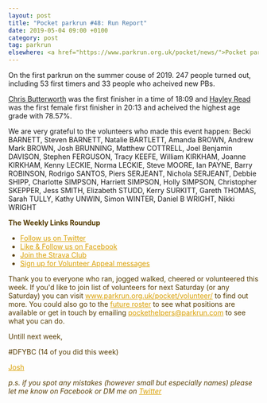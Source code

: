 ```yaml
---
layout: post
title: "Pocket parkrun #48: Run Report"
date: 2019-05-04 09:00 +0100
category: post
tag: parkrun
elsewhere: <a href="https://www.parkrun.org.uk/pocket/news/">Pocket parkrun</a>
---
```


On the first parkrun on the summer couse of 2019. 247 people turned out, including 53 first timers and 33 people who acheived new PBs.

<a href="https://www.parkrun.org.uk/pocket/results/weeklyresults/athletehistory?athleteNumber=287219" target="_top">Chris Butterworth</a> was the first finisher in a time of 18:09 and <a href="https://www.parkrun.org.uk/pocket/results/weeklyresults/athletehistory?athleteNumber=4680863" target="_top">Hayley Read</a> was the first female first finisher in 20:13 and acheived the highest age grade with 78.57%.

We are very grateful to the volunteers who made this event happen: Becki BARNETT, Steven BARNETT, Natalie BARTLETT, Amanda BROWN, Andrew Mark BROWN, Josh BRUNNING, Matthew COTTRELL, Joel Benjamin DAVISON, Stephen FERGUSON, Tracy KEEFE, William KIRKHAM, Joanne KIRKHAM, Kenny LECKIE, Norma LECKIE, Steve MOORE, Ian PAYNE, Barry ROBINSON, Rodrigo SANTOS, Piers SERJEANT, Nichola SERJEANT, Debbie SHIPP, Charlotte SIMPSON, Harriett SIMPSON, Holly SIMPSON, Christopher SKEPPER, Jess SMITH, Elizabeth STUDD, Kerry SURKITT, Gareth THOMAS, Sarah TULLY, Kathy UNWIN, Simon WINTER, Daniel B WRIGHT, Nikki WRIGHT
<p style="color:#563c00;"> <strong>The Weekly Links Roundup</strong></p>

<ul style="color:#563c00;">
 	<li style="font-weight:400;"><a style="color:#d99f00;" href="https://twitter.com/pocketparkrun" target="_blank">Follow us on Twitter</a></li>
 	<li style="font-weight:400;"><a style="color:#d99f00;" href="https://www.facebook.com/pocketparkrun/" target="_blank">Like &amp; Follow us on Facebook</a></li>
 	<li style="font-weight:400;"><a style="color:#d99f00;" href="https://www.strava.com/clubs/pocketparkrun" target="_blank">Join the Strava Club</a></li>
 	<li style="font-weight:400;"><a style="color:#d99f00;" href="https://www.parkrun.com/runner/opt-ins/?Country=UK" target="_blank">Sign up for Volunteer Appeal messages</a></li>
</ul>
<p style="color:#563c00;">Thank you to everyone who ran, jogged walked, cheered or volunteered this week. If you'd like to join list of volunteers for next Saturday <span style="font-weight:400;">(or any Saturday) you can visit </span><a style="color:#d99f00;" href="http://www.parkrun.org.uk/pocket/volunteer/"><span style="font-weight:400;">www.parkrun.org.uk/pocket/volunteer/</span></a><span style="font-weight:400;"> to find out more. You could also go to the <a style="color:#d99f00;" title="future roster" href="http://www.parkrun.org.uk/pocket/futureroster/">future roster</a> to see what positions are available or get in touch by emailing </span><a style="color:#d99f00;" href="mailto:pockethelpers@parkrun.com"><span style="font-weight:400;">pockethelpers@parkrun.com</span></a><span style="font-weight:400;"> to see what you can do.</span></p>
<p style="color:#563c00;"> Untill next week,</p>
<p style="color:#563c00;">#DFYBC (14 of you did this week)</p>
<p style="color:#563c00;"><a style="color:#d99f00;" href="http://www.parkrun.org.uk/results/athleteresultshistory/?athleteNumber=4196740" target="_blank"><span style="font-weight:400;">Josh</span></a></p>
<p style="color:#563c00;"><em>p.s. if you spot any mistakes (however small but especially names) please let me know on Facebook or DM me on <a style="color:#d99f00;" href="https://twitter.com/_Josh_justJosh">Twitter</a></em></p>
